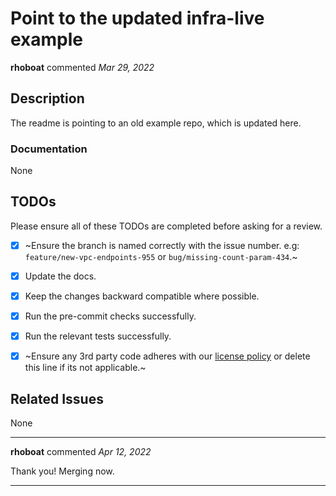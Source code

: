 # Point to the updated infra-live example

**rhoboat** commented *Mar 29, 2022*

<!--
Have any questions? Check out the contributing docs at https://gruntwork.notion.site/Gruntwork-Coding-Methodology-02fdcd6e4b004e818553684760bf691e,
or ask in this Pull Request and a Gruntwork core maintainer will be happy to help :)
Note: Remember to add '[WIP]' to the beginning of the title if this PR is still a work-in-progress. Remove it when it is ready for review!
-->

## Description

The readme is pointing to an old example repo, which is updated here.

### Documentation

None

## TODOs

Please ensure all of these TODOs are completed before asking for a review.

- [x] ~Ensure the branch is named correctly with the issue number. e.g: `feature/new-vpc-endpoints-955` or `bug/missing-count-param-434`.~
- [x] Update the docs.
- [x] Keep the changes backward compatible where possible.
- [x] Run the pre-commit checks successfully.
- [x] Run the relevant tests successfully.
- [x] ~Ensure any 3rd party code adheres with our [license policy](https://www.notion.so/gruntwork/Gruntwork-licenses-and-open-source-usage-policy-f7dece1f780341c7b69c1763f22b1378) or delete this line if its not applicable.~


## Related Issues

None
<br />
***


**rhoboat** commented *Apr 12, 2022*

Thank you! Merging now.
***

